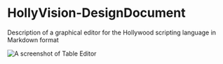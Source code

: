 # HollyVision-DesignDocument
Description of a graphical editor for the Hollywood scripting language in Markdown format

![A screenshot of Table Editor](https://github.com/SamuraiCrow/HollyVision-DesignDocument/raw/master/TableLoad.png)
